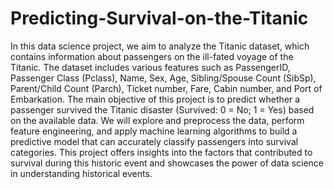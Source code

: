 # Predicting-Survival-on-the-Titanic
In this data science project, we aim to analyze the Titanic dataset, which contains information about passengers on the ill-fated voyage of the Titanic. The dataset includes various features such as PassengerID, Passenger Class (Pclass), Name, Sex, Age, Sibling/Spouse Count (SibSp), Parent/Child Count (Parch), Ticket number, Fare, Cabin number, and Port of Embarkation. The main objective of this project is to predict whether a passenger survived the Titanic disaster (Survived: 0 = No; 1 = Yes) based on the available data. We will explore and preprocess the data, perform feature engineering, and apply machine learning algorithms to build a predictive model that can accurately classify passengers into survival categories. This project offers insights into the factors that contributed to survival during this historic event and showcases the power of data science in understanding historical events.
